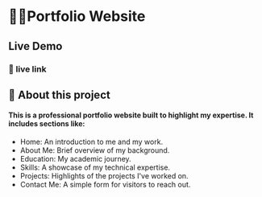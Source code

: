 
# 🧑‍💻Portfolio Website

## Live Demo
### 🔗 live link

## 📖 About this project
#### This is a professional portfolio website built to highlight my expertise. It includes sections like:
- Home: An introduction to me and my work.
- About Me: Brief overview of my background.
- Education: My academic journey.
- Skills: A showcase of my technical expertise.
- Projects: Highlights of the projects I've worked on.
- Contact Me: A simple form for visitors to reach out.
